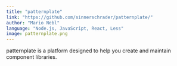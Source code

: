 ```yaml
---
title: "patternplate"
link: "https://github.com/sinnerschrader/patternplate/"
author: "Mario Nebl"
language: "Node.js, JavaScript, React, Less"
image: patternplate.png
---
```


patternplate is a platform designed to help you create and maintain component libraries.
